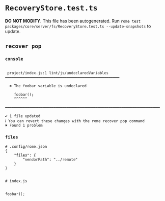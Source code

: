 # `RecoveryStore.test.ts`

**DO NOT MODIFY**. This file has been autogenerated. Run `rome test packages/core/server/fs/RecoveryStore.test.ts --update-snapshots` to update.

## `recover pop`

### `console`

```

 project/index.js:1 lint/js/undeclaredVariables ━━━━━━━━━━━━━━━━━━━━━━━━━━━━━━━━━━━━━━━━━━━━━━━━━━━━

  ✖ The foobar variable is undeclared

    foobar();
    ^^^^^^

━━━━━━━━━━━━━━━━━━━━━━━━━━━━━━━━━━━━━━━━━━━━━━━━━━━━━━━━━━━━━━━━━━━━━━━━━━━━━━━━━━━━━━━━━━━━━━━━━━━━

✔ 1 file updated
ℹ You can revert these changes with the rome recover pop command
✖ Found 1 problem

```

### `files`

```
# .config/rome.json
{
	"files": {
		"vendorPath": "../remote"
	}
}


# index.js


foobar();

```

